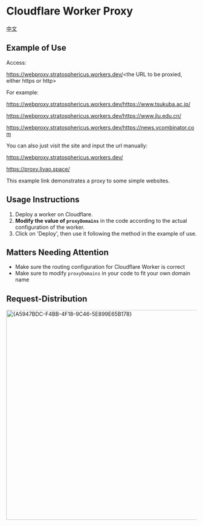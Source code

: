 # Cloudflare Worker Proxy

[中文](README_CN.md)


## Example of Use

Access:

https://webproxy.stratosphericus.workers.dev/<the URL to be proxied, either https or http>

For example:

https://webproxy.stratosphericus.workers.dev/https://www.tsukuba.ac.jp/

https://webproxy.stratosphericus.workers.dev/https://www.jlu.edu.cn/

https://webproxy.stratosphericus.workers.dev/https://news.ycombinator.com

You can also just visit the site and input the url manually:

https://webproxy.stratosphericus.workers.dev/

https://proxy.liyao.space/

This example link demonstrates a proxy to some simple websites.

## Usage Instructions

1. Deploy a worker on Cloudflare.
2. **Modify the value of `proxyDomains`** in the code according to the actual configuration of the worker. 
3. Click on 'Deploy', then use it following the method in the example of use.

## Matters Needing Attention

- Make sure the routing configuration for Cloudflare Worker is correct
- Make sure to modify  `proxyDomains`  in your code to fit your own domain name

## Request-Distribution
<img width="556" alt="{A5947BDC-F4BB-4F18-9C46-5E899E65B178}" src="https://github.com/user-attachments/assets/7f339f1d-7c14-4b75-a84d-4c88108ec95b" />


